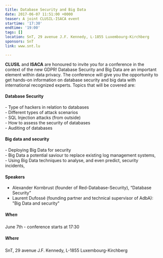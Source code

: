```yaml
---
title: Database Security and Big Data
date: 2017-06-07 11:51:00 +0000
teaser: A joint CLUSIL-ISACA event
startime: '17:30'
endtime: '19:00'
tags: []
location: SnT, 29 avenue J.F. Kennedy, L-1855 Luxembourg-Kirchberg
sponsors: SnT
link: www.snt.lu

---
```

**CLUSIL** and **ISACA** are honoured to invite you for a conference in the context of the new GDPR! Database Security and Big Data are an important element within data privacy. The conference will give you the opportunity to get hands-on information on database security and big data with international recognized experts. Topics that will be covered are:

#### Database Security

\- Type of hackers in relation to databases   
\- Different types of attack scenarios   
\- SQL Injection attacks (from outside)   
\- How to assess the security of databases   
\- Auditing of databases

#### Big data and security

\- Deploying Big Data for security   
\- Big Data a potential saviour to replace existing log management systems,    
\- Using Big Data techniques to analyse, and even predict, security incidents,

#### Speakers

* Alexander Kornbrust (founder of Red-Database-Security), “Database Security”
* Laurent Dufossé (founding partner and technical supervisor of AdbA): "Big Data and security"

##### When

June 7th - conference starts at 17:30

##### Where

SnT, 29 avenue J.F. Kennedy, L-1855 Luxembourg-Kirchberg